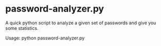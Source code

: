 # password-analyzer.py
A quick python script to analyze a given set of passwords and give you some statistics.

Usage:
python password-analyzer.py <wordlist> 
